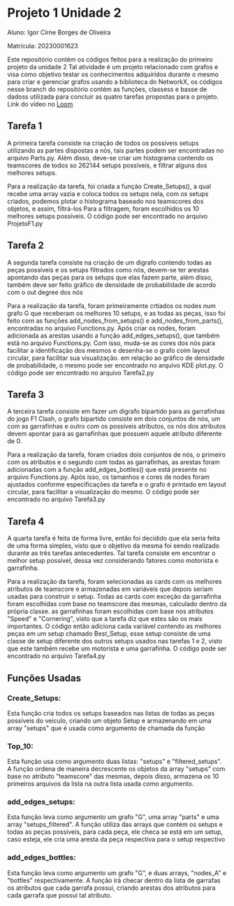 # Projeto 1 Unidade 2
Aluno: Igor Cirne Borges de Oliveira

Matrícula: 20230001623

Este repositório contém os códigos feitos para a realização do primeiro projeto da unidade 2
Tal atividade é um projeto relacionado com grafos e visa como objetivo testar os conhecimentos adquiridos durante o mesmo para criar e gerenciar grafos usando
a biblioteca do NetworkX, os códigos nesse branch do repositório contém as funções, classess e basse de dadoss utilizada para concluir as quatro tarefas propostas para o projeto.
Link do vídeo no [Loom](https://www.loom.com/share/3c7937d7006747d7a559b57799523e8d?sid=2923b28a-6cd7-45f8-bd9c-6609f4e540fb)

## Tarefa 1

A primeira tarefa consiste na criação de todos os possíveis setups utilizando as partes dispostas a nós, tais partes podem ser encontradas no arquivo Parts.py.
Além disso, deve-se criar um histograma contendo os teamscores de todos so 262144 setups possíveis, e filtrar alguns dos melhores setups.

Para a realização da tarefa, foi criada a função Create_Setups(), a qual recebe uma array vazia e coloca todos os setups nela, com os setups criados, podemos plotar o histograma baseado nos teamscores dos objetos, e assim, filtrá-los
Para a filtragem, foram escolhidos os 10 melhores setups possíveis.
O código pode ser encontrado no arquivo ProjetoF1.py


## Tarefa 2

A segunda tarefa consiste na criação de um digrafo contendo todas as peças possíveis e os setups filtrados como nós, devem-se ter arestas apontando das peças para os setups que elas fazem parte, além disso, também deve ser feito gráfico de densidade de probabilidade de acordo com o out degree dos nós

Para a realização da tarefa, foram primeiramente crtiados os nodes num grafo G que receberam os melhores 10 setups, e as todas as peças, isso foi feito com as funções add_nodes_from_setups() e add_nodes_from_parts(), encontradas no arquivo Functions.py.
Após criar os nodes, foram adicionada as arestas usando a função add_edges_setups(), que também está no arquivo Functions.py.
Com isso, muda-se as cores dos nós para facilitar a identificação dos mesmos e desenha-se o grafo coim layout circular, para facilitar sua visualização.
em relação ao gráfico de densidade de probabilidade, o mesmo pode ser encontrado no arquivo KDE plot.py.
O código pode ser encontrado no arquivo Tarefa2.py

## Tarefa 3

A terceira tarefa consiste em fazer um digrafo bipartido para as garrafinhas do jogo F1 Clash, o grafo bipartido consiste em dois conjuntos de nós, um com as garrafinhas e outro com os possíveis atributos, os nós dos atributos devem apontar para as garrafinhas que possuem aquele atributo diferente de 0.

Para a realização da tarefa, foram criados dois conjuntos de nós, o primeiro com os atributos e o segundo com todas as garrafinhas, as arestas foram adicionadas com a função add_edges_bottles() que está presente no arquivo Functions.py.
Após isso, os tamanhos e cores de nodes foram ajustados conforme especificações da tarefa e o grafo é printado em layout circular, para facilitar a visualização do mesmo.
O código pode ser encontrado no arquivo Tarefa3.py

## Tarefa 4

A quarta tarefa é feita de forma livre, então foi decidido que ela seria feita de uma forma simples, visto que o objetivo da mesma foi sendo realizado durante as três tarefas antecedentes.
Tal tarefa consiste em encontrar o melhor setup possível, dessa vez considerando fatores como motorista e garrafinha.

Para a realização da tarefa, foram selecionadas as cards com os melhores atributos de teamscore e armazenadas em variáveis que depois seriam usadas para construir o setup.
Todas as cards com exceção da garrafinha foram escolhidas com base no teamscore das mesmas, calculado dentro da própria classe.
as garrafinhas foram escolhidas com base nos atributos "Speed" e "Cornering", visto que a tarefa diz que estes são os mais importantes.
O código então adiciona cada variável contendo as melhores peças em um setup chamado Best_Setup, esse setup consiste de uma classe de setup diferente dos outros setups usados nas tarefas 1 e 2, visto que este também recebe um motorista e uma garrafinha.
O código pode ser encontrado no arquivo Tarefa4.py

## Funções Usadas

### Create_Setups:
Esta função cria todos os setups baseados nas listas de todas as peças possíveis do veículo, criando um objeto Setup e armazenando em uma array "setups" que é usada como argumento de chamada da função

### Top_10:
Esta função usa como argumento duas listas: "setups" e "filtered_setups".
A função ordena de maneira decrescente os objetos da array "setups" com base no atributo "teamscore" das mesmas, depois disso, armazena os 10 primeiros arquivos da lista na outra lista usada como argumento.

### add_edges_setups:
Esta função leva como argumento um grafo "G", uma array "parts" e uma array "setups_filtered".
A função utiliza das arrays que contém os setups e todas as peças possíveis, para cada peça, ele checa se está em um setup, caso esteja, ele cria uma aresta da peça respectiva para o setup respectivo

### add_edges_bottles:
Esta função leva como argumento um grafo "G", e duas arrays, "nodes_A" e "bottles" respectivamente.
A função irá checar dentro da lista de garrafas os atributos que cada garrafa possui, criando arestas dos atributos para cada garrafa que possui tal atributo.
  
